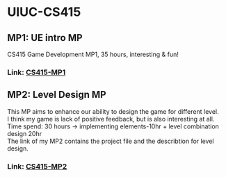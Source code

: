 # UIUC-CS415
## MP1: UE intro MP
CS415 Game Development MP1, 35 hours, interesting &amp; fun!
### Link: [CS415-MP1](https://zjuintl-my.sharepoint.com/:u:/g/personal/mingzhi_22_intl_zju_edu_cn/ETDX2iu4aGJDuSnB0k1VYyYBqeIix7pUmKBg3lLcPqAQVQ?e=V3h398) 
## MP2: Level Design MP
This MP aims to enhance our ability to design the game for different level.  
I think my game is lack of positive feedback, but is also interesting at all.  
Time spend: 30 hours -> implementing elements-10hr + level combination design 20hr  
The link of my MP2 contains the project file and the describtion for level design.
### Link: [CS415-MP2](https://zjuintl-my.sharepoint.com/:f:/g/personal/mingzhi_22_intl_zju_edu_cn/En6Wws_0V3xHkzFxA59_YiYBOz5dfOPLn7umN0RqPQJM5Q?e=8pbmbS) 

